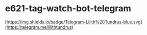 # e621-tag-watch-bot-telegram

[https://img.shields.io/badge/Telegram-Lilith%20Tundrus-blue.svg](https://telegram.me/lilithtundrus)
